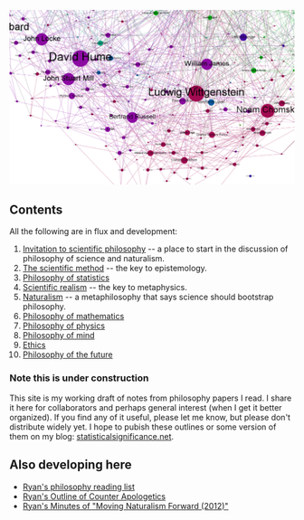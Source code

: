 
![A graph by [Simon Raper](http://www.coppelia.io/2012/06/graphing-the-history-of-philosophy/) of influences among philosophers according to Wikipedia ([CC BY-NC-SA 3.0](http://creativecommons.org/licenses/by-nc-sa/3.0/)).](img/graph-analytic-philosophy.png)

<!---
<img src="img/graph-analytic-philosophy.png"  width="700"  alt="Graph of connections between analytic philosophers."  title="source: http://www.coppelia.io/2012/06/graphing-the-history-of-philosophy/"/>
-->


Contents
--------------------------------------------------------------------------------

All the following are in flux and development:

1.  [Invitation to scientific philosophy](invitation.html) -- a place to start in the discussion of philosophy of science and naturalism.
1.  [The scientific method](scientific-method.html) -- the key to epistemology.
1.  [Philosophy of statistics](statistics.html)
1.  [Scientific realism](scientific-realism.html) -- the key to metaphysics.
1.  [Naturalism](naturalism.html) -- a metaphilosophy that says science should bootstrap philosophy.
1.  [Philosophy of mathematics](math.html)
1.  [Philosophy of physics](physics.html)
1.  [Philosophy of mind](mind.html)
1.  [Ethics](ethics.html)
1.  [Philosophy of the future](future.html)


### Note this is under construction

This site is my working draft of notes from philosophy papers I read.
I share it here for collaborators and perhaps general interest (when I get it better organized).
If you find any of it useful, please let me know, but please don't distribute widely yet.
I hope to pubish these outlines or some version of them on my blog:
[statisticalsignificance.net](http://statisticalsignificance.net/).


Also developing here
--------------------------------------------------------------------------------

-   [Ryan's philosophy reading list](http://rreece.github.io/philosophy-reading-list/)
-   [Ryan's Outline of Counter Apologetics](http://rreece.github.io/outline-of-counter-apologetics/)
-   [Ryan's Minutes of "Moving Naturalism Forward (2012)"](http://rreece.github.io/moving-naturalism-forward-2012-minutes/)


